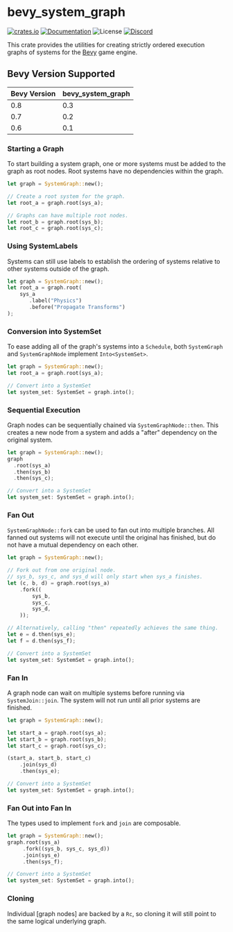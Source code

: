 # bevy_system_graph

[![crates.io](https://img.shields.io/crates/v/bevy_system_graph.svg)](https://crates.io/crates/bevy_system_graph)
[![Documentation](https://docs.rs/bevy_system_graph/badge.svg)](https://docs.rs/bevy_system_graph)
![License](https://img.shields.io/crates/l/bevy_system_graph)
[![Discord](https://img.shields.io/discord/151219753434742784.svg?label=&logo=discord&logoColor=ffffff&color=7389D8&labelColor=6A7EC2)](https://discord.gg/VuZhs9V)

This crate provides the utilities for creating strictly ordered execution graphs
of systems for the [Bevy][bevy] game engine.

## Bevy Version Supported

|Bevy Version|bevy\_system\_graph|
|:-----------|:------------------|
|0.8         |0.3                |
|0.7         |0.2                |
|0.6         |0.1                |

### Starting a Graph
To start building a system graph, one or more systems must be added to the graph
as root nodes. Root systems have no dependencies within the graph.
```rust
let graph = SystemGraph::new();

// Create a root system for the graph.
let root_a = graph.root(sys_a);

// Graphs can have multiple root nodes.
let root_b = graph.root(sys_b);
let root_c = graph.root(sys_c);
```

### Using SystemLabels
Systems can still use labels to establish the ordering of systems relative
to other systems outside of the graph.
```rust
let graph = SystemGraph::new();
let root_a = graph.root(
	sys_a
	   .label("Physics")
	   .before("Propagate Transforms")
);
```

### Conversion into SystemSet
To ease adding all of the graph's systems into a `Schedule`, both 
`SystemGraph` and `SystemGraphNode` implement `Into<SystemSet>`.
```rust
let graph = SystemGraph::new();
let root_a = graph.root(sys_a);

// Convert into a SystemSet
let system_set: SystemSet = graph.into();
```

### Sequential Execution
Graph nodes can be sequentially chained via `SystemGraphNode::then`. This 
creates a new node from a system and adds a "after" dependency on the original
system.
```rust
let graph = SystemGraph::new();
graph
  .root(sys_a)
  .then(sys_b)
  .then(sys_c);

// Convert into a SystemSet
let system_set: SystemSet = graph.into();
```

### Fan Out
`SystemGraphNode::fork` can be used to fan out into multiple branches. All fanned out systems will not execute
until the original has finished, but do not have a mutual dependency on each other.
```rust
let graph = SystemGraph::new();

// Fork out from one original node.
// sys_b, sys_c, and sys_d will only start when sys_a finishes.
let (c, b, d) = graph.root(sys_a)
    .fork((
        sys_b,
        sys_c,
        sys_d,
    ));

// Alternatively, calling "then" repeatedly achieves the same thing.
let e = d.then(sys_e);
let f = d.then(sys_f);

// Convert into a SystemSet
let system_set: SystemSet = graph.into();
```

### Fan In
A graph node can wait on multiple systems before running via `SystemJoin::join`. 
The system will not run until all prior systems are finished.
```rust
let graph = SystemGraph::new();

let start_a = graph.root(sys_a);
let start_b = graph.root(sys_b);
let start_c = graph.root(sys_c);

(start_a, start_b, start_c)
    .join(sys_d)
    .then(sys_e);

// Convert into a SystemSet
let system_set: SystemSet = graph.into();
```

### Fan Out into Fan In
The types used to implement `fork` and `join` are composable.
```rust
let graph = SystemGraph::new();
graph.root(sys_a)
     .fork((sys_b, sys_c, sys_d))
     .join(sys_e)
     .then(sys_f);

// Convert into a SystemSet
let system_set: SystemSet = graph.into();
```

### Cloning
Individual [graph nodes] are backed by a `Rc`, so cloning it will still 
point to the same logical underlying graph.

[bevy]: https://bevyengine.org/